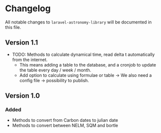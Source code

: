 # Changelog

All notable changes to `laravel-astronomy-library` will be documented in this file.

## Version 1.1

- TODO: Methods to calculate dynamical time, read delta t automatically from the internet.
  - This means adding a table to the database, and a cronjob to update the table every day / week / month.
  - Add option to calculate using formulae or table -> We also need a config file -> possibility to publish.

## Version 1.0

### Added

- Methods to convert from Carbon dates to julian date
- Methods to convert between NELM, SQM and bortle
